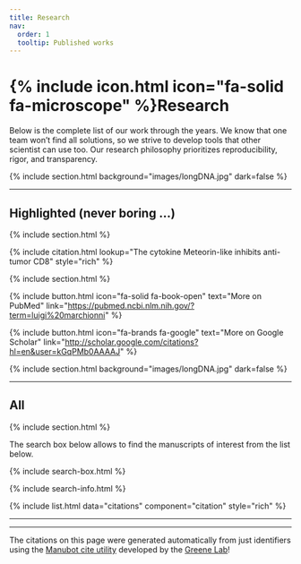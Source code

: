 ```yaml
---
title: Research
nav:
  order: 1
  tooltip: Published works
---
```

# {% include icon.html icon="fa-solid fa-microscope" %}Research

Below is the complete list of our work through the years.
We know that one team won’t find all solutions,
so we strive to develop tools that other scientist can use too.
Our research philosophy prioritizes reproducibility, rigor, and transparency.

{% include section.html background="images/longDNA.jpg" dark=false %}
***
## Highlighted (never boring ...)
{% include section.html %}

{% include citation.html lookup="The cytokine Meteorin-like inhibits anti-tumor CD8" style="rich" %}

{% include section.html %}

{% include button.html icon="fa-solid fa-book-open" text="More on PubMed" link="https://pubmed.ncbi.nlm.nih.gov/?term=luigi%20marchionni" %}

{% include button.html icon="fa-brands fa-google" text="More on Google Scholar" link="http://scholar.google.com/citations?hl=en&user=kGqPMb0AAAAJ" %}


{% include section.html background="images/longDNA.jpg" dark=false %}
***
## All
{% include section.html %}

The search box below allows to find the manuscripts of interest from the list below.

{% include search-box.html %}

{% include search-info.html %}

{% include list.html data="citations" component="citation" style="rich" %}

***
***

The citations on this page were generated automatically from just identifiers using the [Manubot cite utility](https://github.com/manubot/manubot#cite) developed by the [Greene Lab](https://greenelab.com/)!

